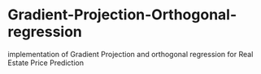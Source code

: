 # Gradient-Projection-Orthogonal-regression
implementation of Gradient Projection and orthogonal regression for Real Estate Price Prediction
